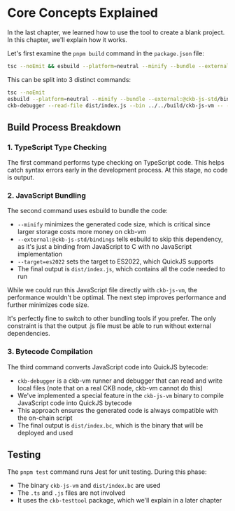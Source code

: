 # Core Concepts Explained

In the last chapter, we learned how to use the tool to create a blank project. In this chapter, we'll explain how it works.

Let's first examine the `pnpm build` command in the `package.json` file:

```bash
tsc --noEmit && esbuild --platform=neutral --minify --bundle --external:@ckb-js-std/bindings --target=es2022 src/index.ts --outfile=dist/index.js && ckb-debugger --read-file dist/index.js --bin ../../build/ckb-js-vm -- -c dist/index.bc
```

This can be split into 3 distinct commands:

```bash
tsc --noEmit
esbuild --platform=neutral --minify --bundle --external:@ckb-js-std/bindings --target=es2022 src/index.ts --outfile=dist/index.js
ckb-debugger --read-file dist/index.js --bin ../../build/ckb-js-vm -- -c dist/index.bc
```

## Build Process Breakdown

### 1. TypeScript Type Checking
The first command performs type checking on TypeScript code. This helps catch syntax errors early in the development process.
At this stage, no code is output.

### 2. JavaScript Bundling
The second command uses esbuild to bundle the code:
- `--minify` minimizes the generated code size, which is critical since larger storage costs more money on ckb-vm
- `--external:@ckb-js-std/bindings` tells esbuild to skip this dependency, as it's just a binding from JavaScript to C with no
  JavaScript implementation
- `--target=es2022` sets the target to ES2022, which QuickJS supports
- The final output is `dist/index.js`, which contains all the code needed to run

While we could run this JavaScript file directly with `ckb-js-vm`, the performance wouldn't be optimal. The next step improves
performance and further minimizes code size.

It's perfectly fine to switch to other bundling tools if you prefer. The only constraint is that the output .js file must be able to run without external dependencies.

### 3. Bytecode Compilation
The third command converts JavaScript code into QuickJS bytecode:
- `ckb-debugger` is a ckb-vm runner and debugger that can read and write local files (note that on a real CKB node, ckb-vm
  cannot do this)
- We've implemented a special feature in the `ckb-js-vm` binary to compile JavaScript code into QuickJS bytecode
- This approach ensures the generated code is always compatible with the on-chain script
- The final output is `dist/index.bc`, which is the binary that will be deployed and used

## Testing

The `pnpm test` command runs Jest for unit testing. During this phase:
- The binary `ckb-js-vm` and `dist/index.bc` are used
- The `.ts` and `.js` files are not involved
- It uses the `ckb-testtool` package, which we'll explain in a later chapter
